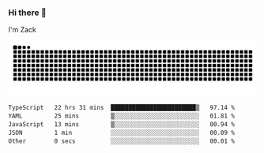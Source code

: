 ### Hi there 👋
I'm Zack

![](https://raw.githubusercontent.com/z4cki/z4cki/refs/heads/output/github-contribution-grid-snake.svg)
<!--START_SECTION:waka-->

```txt
TypeScript   22 hrs 31 mins  ████████████████████████▒   97.14 %
YAML         25 mins         ▒░░░░░░░░░░░░░░░░░░░░░░░░   01.81 %
JavaScript   13 mins         ▒░░░░░░░░░░░░░░░░░░░░░░░░   00.94 %
JSON         1 min           ░░░░░░░░░░░░░░░░░░░░░░░░░   00.09 %
Other        0 secs          ░░░░░░░░░░░░░░░░░░░░░░░░░   00.01 %
```

<!--END_SECTION:waka-->
